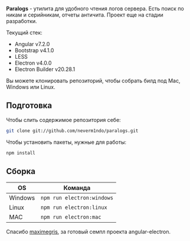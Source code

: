 **Paralogs** - утилита для удобного чтения логов сервера. Есть поиск по никам и серийникам, отчеты античита. Проект еще на стадии разработки.

Текущий стек:

- Angular v7.2.0
- Bootstrap v4.1.0
- LESS
- Electron v4.0.0
- Electron Builder v20.28.1

Вы можете клонировать репозиторий, чтобы собрать билд под Mac, Windows или Linux.

## Подготовка

Чтобы слить содержимое репозитория себе:
```sh
git clone git://github.com/neverm1ndo/paralogs.git
```
Чтобы установить пакеты, нужные для работы:
```sh
npm install
```
## Сборка

| OS | Команда |
| --- | --- |
| Windows | `npm run electron:windows` |
| Linux | `npm run electron:linux` |
| MAC | `npm run electron:mac` |

Спасибо [maximegris](https://github.com/maximegris/angular-electron/), за готовый семпл проекта angular-electron.
